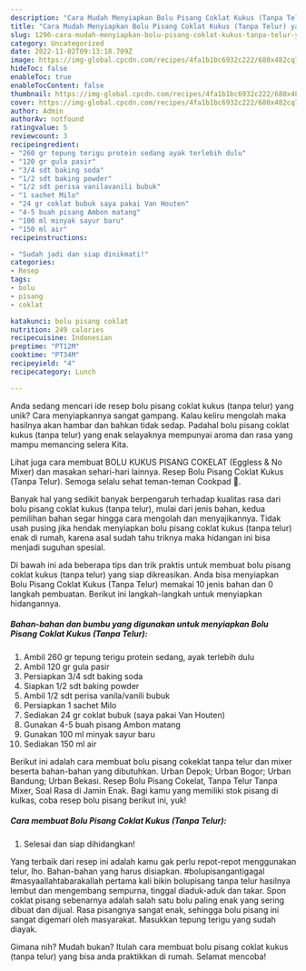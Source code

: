 ```yaml
---
description: "Cara Mudah Menyiapkan Bolu Pisang Coklat Kukus (Tanpa Telur) yang Lezat Sekali"
title: "Cara Mudah Menyiapkan Bolu Pisang Coklat Kukus (Tanpa Telur) yang Lezat Sekali"
slug: 1296-cara-mudah-menyiapkan-bolu-pisang-coklat-kukus-tanpa-telur-yang-lezat-sekali
category: Uncategorized
date: 2022-11-02T09:13:18.709Z
image: https://img-global.cpcdn.com/recipes/4fa1b1bc6932c222/680x482cq70/bolu-pisang-coklat-kukus-tanpa-telur-foto-resep-utama.jpg
hideToc: false
enableToc: true
enableTocContent: false
thumbnail: https://img-global.cpcdn.com/recipes/4fa1b1bc6932c222/680x482cq70/bolu-pisang-coklat-kukus-tanpa-telur-foto-resep-utama.jpg
cover: https://img-global.cpcdn.com/recipes/4fa1b1bc6932c222/680x482cq70/bolu-pisang-coklat-kukus-tanpa-telur-foto-resep-utama.jpg
author: Admin
authorAv: notfound
ratingvalue: 5
reviewcount: 3
recipeingredient:
- "260 gr tepung terigu protein sedang ayak terlebih dulu"
- "120 gr gula pasir"
- "3/4 sdt baking soda"
- "1/2 sdt baking powder"
- "1/2 sdt perisa vanilavanili bubuk"
- "1 sachet Milo"
- "24 gr coklat bubuk saya pakai Van Houten"
- "4-5 buah pisang Ambon matang"
- "100 ml minyak sayur baru"
- "150 ml air"
recipeinstructions:

- "Sudah jadi dan siap dinikmati!"
categories:
- Resep
tags:
- bolu
- pisang
- coklat

katakunci: bolu pisang coklat 
nutrition: 249 calories
recipecuisine: Indonesian
preptime: "PT12M"
cooktime: "PT34M"
recipeyield: "4"
recipecategory: Lunch

---
```





Anda sedang mencari ide resep bolu pisang coklat kukus (tanpa telur) yang unik? Cara menyiapkannya sangat gampang. Kalau keliru mengolah maka hasilnya akan hambar dan bahkan tidak sedap. Padahal bolu pisang coklat kukus (tanpa telur) yang enak selayaknya mempunyai aroma dan rasa yang mampu memancing selera Kita.





Lihat juga cara membuat BOLU KUKUS PISANG COKELAT (Eggless &amp; No Mixer) dan masakan sehari-hari lainnya. Resep Bolu Pisang Coklat Kukus (Tanpa Telur). Semoga selalu sehat teman-teman Cookpad 🥰.

Banyak hal yang sedikit banyak berpengaruh terhadap kualitas rasa dari bolu pisang coklat kukus (tanpa telur), mulai dari jenis bahan, kedua pemilihan bahan segar hingga cara mengolah dan menyajikannya. Tidak usah pusing jika hendak menyiapkan bolu pisang coklat kukus (tanpa telur) enak di rumah, karena asal sudah tahu triknya maka hidangan ini bisa menjadi suguhan spesial.






Di bawah ini ada beberapa tips dan trik praktis untuk membuat bolu pisang coklat kukus (tanpa telur) yang siap dikreasikan. Anda bisa menyiapkan Bolu Pisang Coklat Kukus (Tanpa Telur) memakai 10 jenis bahan dan 0 langkah pembuatan. Berikut ini langkah-langkah untuk menyiapkan hidangannya.

<!--inarticleads1-->

##### Bahan-bahan dan bumbu yang digunakan untuk menyiapkan Bolu Pisang Coklat Kukus (Tanpa Telur):

1. Ambil 260 gr tepung terigu protein sedang, ayak terlebih dulu
1. Ambil 120 gr gula pasir
1. Persiapkan 3/4 sdt baking soda
1. Siapkan 1/2 sdt baking powder
1. Ambil 1/2 sdt perisa vanila/vanili bubuk
1. Persiapkan 1 sachet Milo
1. Sediakan 24 gr coklat bubuk (saya pakai Van Houten)
1. Gunakan 4-5 buah pisang Ambon matang
1. Gunakan 100 ml minyak sayur baru
1. Sediakan 150 ml air


Berikut ini adalah cara membuat bolu pisang cokeklat tanpa telur dan mixer beserta bahan-bahan yang dibutuhkan. Urban Depok; Urban Bogor; Urban Bandung; Urban Bekasi. Resep Bolu Pisang Cokelat, Tanpa Telur Tanpa Mixer, Soal Rasa di Jamin Enak. Bagi kamu yang memiliki stok pisang di kulkas, coba resep bolu pisang berikut ini, yuk! 

<!--inarticleads2-->

##### Cara membuat Bolu Pisang Coklat Kukus (Tanpa Telur):


1. Selesai dan siap dihidangkan!

Yang terbaik dari resep ini adalah kamu gak perlu repot-repot menggunakan telur, lho. Bahan-bahan yang harus disiapkan. #bolupisangantigagal #masyaallahtabarakallah pertama kali bikin bolupisang tanpa telur hasilnya lembut dan mengembang sempurna, tinggal diaduk-aduk dan takar. Spon coklat pisang sebenarnya adalah salah satu bolu paling enak yang sering dibuat dan dijual. Rasa pisangnya sangat enak, sehingga bolu pisang ini sangat digemari oleh masyarakat. Masukkan tepung terigu yang sudah diayak. 

Gimana nih? Mudah bukan? Itulah cara membuat bolu pisang coklat kukus (tanpa telur) yang bisa anda praktikkan di rumah. Selamat mencoba!
